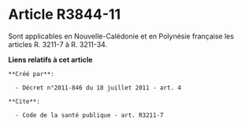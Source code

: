 # Article R3844-11

Sont applicables en Nouvelle-Calédonie et en Polynésie française les articles R. 3211-7 à R. 3211-34.

**Liens relatifs à cet article**

	**Créé par**:

	  - Décret n°2011-846 du 18 juillet 2011 - art. 4

	**Cite**:

	  - Code de la santé publique - art. R3211-7
